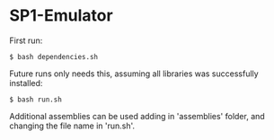# SP1-Emulator

First run:
```console
$ bash dependencies.sh
```

Future runs only needs this, assuming all libraries was successfully installed:
```console
$ bash run.sh
```
Additional assemblies can be used adding in 'assemblies' folder, and changing the file name in 'run.sh'.
